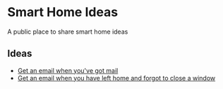 # Smart Home Ideas

A public place to share smart home ideas

## Ideas

- [Get an email when you've got mail](GetAnEmailWhenYouveGotMail.md)
- [Get an email when you have left home and forgot to close a window](GetAnEmailWhenYouHaveLeftHomeAndForgotToCloseAWindow.md)
